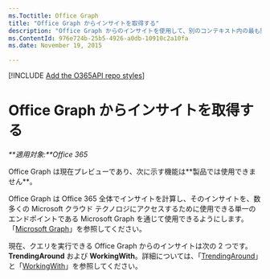```yaml
---
ms.Toctitle: Office Graph
title: "Office Graph からインサイトを取得する"
description: "Office Graph からのインサイトを使用して、別のコンテキスト内の最も関連のあるコンテンツを取得して表示する方法について説明します。"
ms.ContentId: 976e724b-25b5-4926-a0db-10910c2a10fa
ms.date: November 19, 2015

---
```

[!INCLUDE [Add the O365API repo styles](../includes/controls/addo365apistyles.xml)]


# Office Graph からインサイトを取得する

_**適用対象:**Office 365_

<p class="previewnote">Office Graph は現在プレビューであり、次に示す機能は**製品では使用できません**。</p>

Office Graph は Office 365 全体でインサイトを計算し、そのインサイトを、数多くの Microsoft クラウド テクノロジにアクセスするために使用できる単一のエンドポイントである Microsoft Graph を通じて使用できるようにします。「[Microsoft Graph](https://graph.microsoft.io/)」を参照してください。

現在、クエリを実行できる Office Graph からのインサイトは次の 2 つです。**TrendingAround** および **WorkingWith**。詳細については、「[TrendingAround](https://graph.microsoft.io/docs/api-reference/beta/api/user_list_trendingaround)」と「[WorkingWith](https://graph.microsoft.io/docs/api-reference/beta/api/user_list_workingwith)」を参照してください。